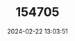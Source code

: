 ---
title: "154705"
category: "Lethrinus enigmaticus"
draft: false
date: 2024-02-22 13:03:51
languages:
  French: ["Lascar"]
  Undetermined: ["Pelandok"]
  Danish: ["Sortøjet kejserbrasen"]
  English: ["Blackeye Emperor"]
---